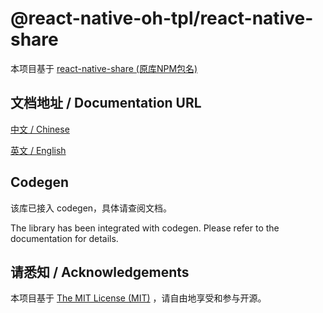 # @react-native-oh-tpl/react-native-share

本项目基于 [react-native-share (原库NPM包名)](https://github.com/react-native-share/react-native-share)

## 文档地址 / Documentation URL 

[中文 / Chinese](https://gitee.com/react-native-oh-library/usage-docs/blob/master/zh-cn/react-native-share.md)

[英文 / English](https://gitee.com/react-native-oh-library/usage-docs/blob/master/zh-en/react-native-share.md)

## Codegen

该库已接入 codegen，具体请查阅文档。

The library has been integrated with codegen. Please refer to the documentation for details.

## 请悉知 / Acknowledgements

本项目基于 [The MIT License (MIT)](https://github.com/react-native-share/react-native-share/blob/main/LICENSE) ，请自由地享受和参与开源。

